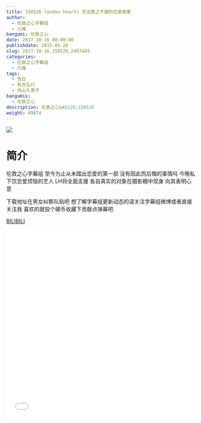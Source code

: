 ```yaml
---
title: 150526 london hearts 无法置之不理的恋爱故事
author: 
  - 伦敦之心字幕组
  - 九條
bangumi: 伦敦之心
date: 2017-10-16 00:00:00
publishdate: 2015-05-26
slug: 2017-10-16_150526_2487443
categories: 
  - 伦敦之心字幕组
  - 九條
tags: 
  - 告白
  - 有吉弘行
  - 舟山久美子
bangumis: 
  - 伦敦之心
description: 伦敦之心&#8226;150526
weight: 49474
---
```


![](https://i.imgur.com/Z0lPjQM.jpg)

# 简介  
伦敦之心字幕组 至今为止从未踏出恋爱的第一部 没有因此而后悔的事情吗 今晚私下饮恋爱烦恼的艺人 LH将全面支援 各自真实的对象在摄影棚中现身 向其表明心意 


下载地址在男女纠察队贴吧 想了解字幕组更新动态的请关注字幕组微博或者直接关注我 喜欢的就投个硬币收藏下贡献点弹幕吧

  [BILIBILI](https://www.bilibili.com/video/av2487443/)


<div class="vcontainer">  <iframe class='video' src="//www.bilibili.com/html/html5player.html?cid=3894931&aid=2487443" width="100%" height="500" frameborder="0" allowfullscreen="allowfullscreen"></iframe></div>
